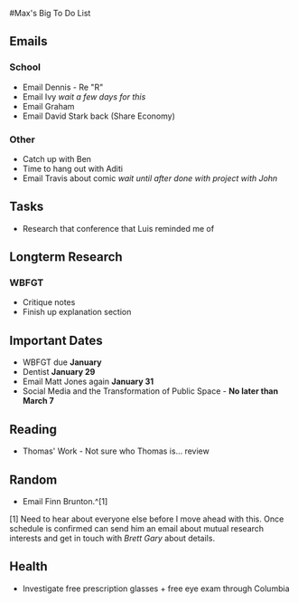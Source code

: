#Max's Big To Do List

## Emails

### School

* Email Dennis - Re "R"
* Email Ivy *wait a few days for this*
* Email Graham
* Email David Stark back (Share Economy)

### Other

* Catch up with Ben
* Time to hang out with Aditi
* Email Travis about comic *wait until after done with project with John*

## Tasks

* Research that conference that Luis reminded me of

## Longterm Research

### WBFGT

* Critique notes
* Finish up explanation section

## Important Dates

* WBFGT due **January**
* Dentist **January 29**
* Email Matt Jones again **January 31**
* Social Media and the Transformation of Public Space - **No later than March 7**

## Reading

* Thomas' Work - Not sure who Thomas is... review

## Random

* Email Finn Brunton.^[1]

[1] Need to hear about everyone else before I move ahead with this. Once schedule is confirmed can send him an email about mutual research interests and get in touch with *Brett Gary* about details.

## Health

* Investigate free prescription glasses + free eye exam through Columbia
